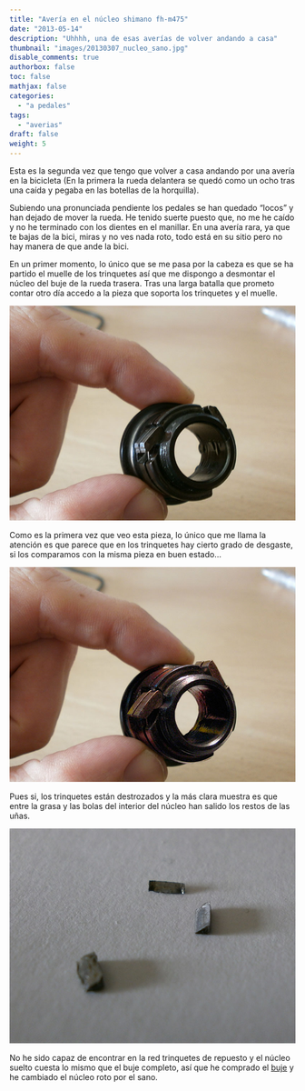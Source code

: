 ```yaml
---
title: "Avería en el núcleo shimano fh-m475"
date: "2013-05-14"
description: "Uhhhh, una de esas averías de volver andando a casa"
thumbnail: "images/20130307_nucleo_sano.jpg"
disable_comments: true
authorbox: false
toc: false
mathjax: false
categories:
  - "a pedales"
tags:
  - "averias"
draft: false
weight: 5
---
```

Esta es la segunda vez que tengo que volver a casa andando por una avería en la bicicleta (En la primera la rueda delantera se quedó como un ocho tras una caída y pegaba en las botellas de la horquilla).

Subiendo una pronunciada pendiente los pedales se han quedado &#8220;locos&#8221; y han dejado de mover la rueda. He tenido suerte puesto que, no me he caído y no he terminado con los dientes en el manillar. En una avería rara, ya que te bajas de la bici, miras y no ves nada roto, todo está en su sitio pero no hay manera de que ande la bici.

En un primer momento, lo único que se me pasa por la cabeza es que se ha partido el muelle de los trinquetes así que me dispongo a desmontar el núcleo del buje de la rueda trasera. Tras una larga batalla que prometo contar otro día accedo a la pieza que soporta los trinquetes y el muelle.


![Nucleo roto][1]

Como es la primera vez que veo esta pieza, lo único que me llama la atención es que parece que en los trinquetes hay cierto grado de desgaste, si los comparamos con la misma pieza en buen estado&#8230;

![Nucleo sano][2]

Pues si, los trinquetes están destrozados y la más clara muestra es que entre la grasa y las bolas del interior del núcleo han salido los restos de las uñas.

![Nucleo unas][3]

No he sido capaz de encontrar en la red trinquetes de repuesto y el núcleo suelto cuesta lo mismo que el buje completo, así que he comprado el [buje][4] y he cambiado el núcleo roto por el sano.

[1]: /images/20130307_nucleo_roto.jpg
[2]: /images/20130307_nucleo_sano.jpg
[3]: /images/20130307_nucleo_unas.jpg
[4]: http://www.chainreactioncycles.com/Models.aspx?ModelID=38215
